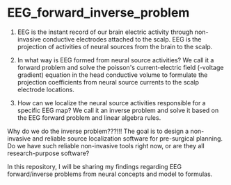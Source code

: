 # EEG_forward_inverse_problem
1. EEG is the instant record of our brain electric activity through non-invasive conductive electrodes attached to the scalp.
EEG is the projection of activities of neural sources from the brain to the scalp.

2. In what way is EEG formed from neural source activities? We call it a forward problem and solve the poisson's current-electric field (-voltage gradient) equation in the head conductive volume to formulate the projection coefficients from neural source currents to the scalp electrode locations. 

3. How can we localize the neural source activities responsible for a specific EEG map? We call it an inverse problem and solve it based on the EEG forward problem and linear algebra rules.

Why do we do the inverse problem???!!!
The goal is to design a non-invasive and reliable source localization software for pre-surgical planning.
Do we have such reliable non-invasive tools right now, or are they all research-purpose software?  

In this repository, I will be sharing my findings regarding EEG forward/inverse problems from neural concepts and model to formulas.   
